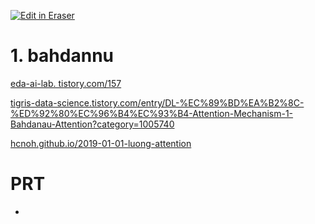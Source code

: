 <p><a target="_blank" href="https://app.eraser.io/workspace/B21gsrcoozeR3wLZjd0S" id="edit-in-eraser-github-link"><img alt="Edit in Eraser" src="https://firebasestorage.googleapis.com/v0/b/second-petal-295822.appspot.com/o/images%2Fgithub%2FOpen%20in%20Eraser.svg?alt=media&amp;token=968381c8-a7e7-472a-8ed6-4a6626da5501"></a></p>



# 1. bahdannu
[﻿eda-ai-lab.     tistory.com/157](https://eda-ai-lab.tistory.com/157) 

[﻿tigris-data-science.tistory.com/entry/DL-%EC%89%BD%EA%B2%8C-%ED%92%80%EC%96%B4%EC%93%B4-Attention-Mechanism-1-Bahdanau-Attention?category=1005740](https://tigris-data-science.tistory.com/entry/DL-%EC%89%BD%EA%B2%8C-%ED%92%80%EC%96%B4%EC%93%B4-Attention-Mechanism-1-Bahdanau-Attention?category=1005740) 

[﻿hcnoh.github.io/2019-01-01-luong-attention](https://hcnoh.github.io/2019-01-01-luong-attention) 





# PRT
- 



<!--- Eraser file: https://app.eraser.io/workspace/B21gsrcoozeR3wLZjd0S --->